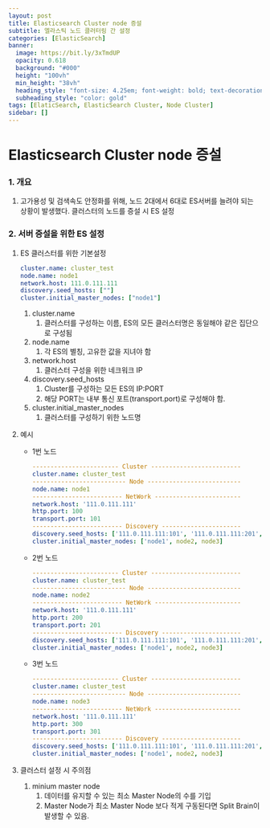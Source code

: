 ```yaml
---
layout: post
title: Elasticsearch Cluster node 증설
subtitle: 엘라스틱 노드 클러터링 간 설정
categories: [ElasticSearch]
banner:
  image: https://bit.ly/3xTmdUP
  opacity: 0.618
  background: "#000"
  height: "100vh"
  min_height: "38vh"
  heading_style: "font-size: 4.25em; font-weight: bold; text-decoration: underline"
  subheading_style: "color: gold"
tags: [ElaticSearch, ElasticSearch Cluster, Node Cluster]
sidebar: []
---
```


# Elasticsearch Cluster node 증설

### 1. 개요

1. 고가용성 및 검색속도 안정화를 위해, 노드 2대에서 6대로 ES서버를 늘려야 되는 상황이 발생했다. 클러스터의 노드를 증설 시 ES 설정

### 2. 서버 증설을 위한 ES 설정

1.  ES 클러스터를 위한 기본설정

    ```yaml
    cluster.name: cluster_test
    node.name: node1
    network.host: 111.0.111.111
    discovery.seed_hosts: [""]
    cluster.initial_master_nodes: ["node1"]
    ```

    1. cluster.name
       1. 클러스터를 구성하는 이름, ES의 모든 클러스터명은 동일해야 같은 집단으로 구성됨
    2. node.name
       1. 각 ES의 별칭, 고유한 값을 지녀야 함
    3. network.host
       1. 클러스터 구성을 위한 네크워크 IP
    4. discovery.seed_hosts
       1. Cluster를 구성하는 모든 ES의 IP:PORT
       2. 해당 PORT는 내부 통신 포트(transport.port)로 구성해야 함.
    5. cluster.initial_master_nodes
       1. 클러스터를 구성하기 위한 노드명

2.  예시

    - 1번 노드

      ```yaml
      ------------------------ Cluster -------------------------
      cluster.name: cluster_test
      -------------------------- Node --------------------------
      node.name: node1
      ------------------------- NetWork ------------------------
      network.host: '111.0.111.111'
      http.port: 100
      transport.port: 101
      ------------------------- Discovery ----------------------
      discovery.seed_hosts: ['111.0.111.111:101', '111.0.111.111:201', '111.0.111.111:301']
      cluster.initial_master_nodes: ['node1', node2, node3]
      ```

    - 2번 노드

      ```yaml
      ------------------------ Cluster -------------------------
      cluster.name: cluster_test
      -------------------------- Node --------------------------
      node.name: node2
      ------------------------- NetWork ------------------------
      network.host: '111.0.111.111'
      http.port: 200
      transport.port: 201
      ------------------------- Discovery ----------------------
      discovery.seed_hosts: ['111.0.111.111:101', '111.0.111.111:201', '111.0.111.111:301']
      cluster.initial_master_nodes: ['node1', node2, node3]
      ```

    - 3번 노드
      ```yaml
      ------------------------ Cluster -------------------------
      cluster.name: cluster_test
      -------------------------- Node --------------------------
      node.name: node3
      ------------------------- NetWork ------------------------
      network.host: '111.0.111.111'
      http.port: 300
      transport.port: 301
      ------------------------- Discovery ----------------------
      discovery.seed_hosts: ['111.0.111.111:101', '111.0.111.111:201', '111.0.111.111:301']
      cluster.initial_master_nodes: ['node1', node2, node3]
      ```

3.  클러스터 설정 시 주의점
    1.  minium master node
        1. 데이터를 유지할 수 있는 최소 Master Node의 수를 기입
        2. Master Node가 최소 Master Node 보다 적게 구동된다면 Split Brain이 발생할 수 있음.

<ins class="kakao_ad_area" style="display:none;"
data-ad-unit = "DAN-IR3SEKWYp9BSWUj6"
data-ad-width = "320"
data-ad-height = "100"></ins>

<script type="text/javascript" src="//t1.daumcdn.net/kas/static/ba.min.js" async></script>
<script>
function changeGiscusTheme () {
    const theme = document.documentElement.getAttribute('data-theme') === 'dark' 'preferred_color_scheme' : 'light_tritanopia'

    console.log(theme)

    function sendMessage(message) {
      const iframe = document.querySelector('iframe.giscus-frame');
      if (!iframe) return;
      iframe.contentWindow.postMessage({ giscus: {
      setConfig: {
        theme: theme
      }
    } }, 'https://giscus.app');
    }

    sendMessage({
      setConfig: {
        theme: theme
      }
    });
  }
</script>
<script src="https://giscus.app/client.js"
        data-repo="kdm-korea/kdm-korea.github.io"
        data-repo-id="R_kgDOIzxYeA"
        data-category="Q&A"
        data-category-id="DIC_kwDOIzxYeM4CTtII"
        data-mapping="pathname"
        data-strict="0"
        data-reactions-enabled="1"
        data-emit-metadata="0"
        data-input-position="top"
        data-theme= "light_tritanopia"
        data-lang="ko"
        crossorigin="anonymous"
        async>
</script>
